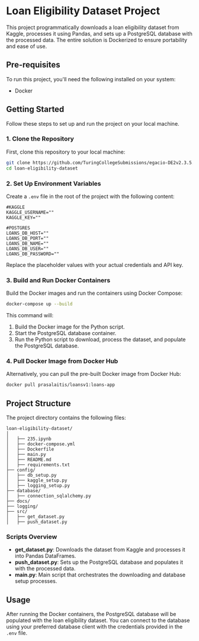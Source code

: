 
# Loan Eligibility Dataset Project

This project programmatically downloads a loan eligibility dataset from Kaggle, processes it using Pandas, and sets up a PostgreSQL database with the processed data. The entire solution is Dockerized to ensure portability and ease of use.

## Pre-requisites

To run this project, you'll need the following installed on your system:

- Docker

## Getting Started

Follow these steps to set up and run the project on your local machine.

### 1. Clone the Repository

First, clone this repository to your local machine:

```bash
git clone https://github.com/TuringCollegeSubmissions/egacio-DE2v2.3.5.git loan-eligibility-dataset
cd loan-eligibility-dataset
```

### 2. Set Up Environment Variables

Create a `.env` file in the root of the project with the following content:

```env
#KAGGLE
KAGGLE_USERNAME=""
KAGGLE_KEY=""

#POSTGRES
LOANS_DB_HOST=""
LOANS_DB_PORT=""
LOANS_DB_NAME=""
LOANS_DB_USER=""
LOANS_DB_PASSWORD=""
```

Replace the placeholder values with your actual credentials and API key.

### 3. Build and Run Docker Containers

Build the Docker images and run the containers using Docker Compose:

```bash
docker-compose up --build
```

This command will:

1. Build the Docker image for the Python script.
2. Start the PostgreSQL database container.
3. Run the Python script to download, process the dataset, and populate the PostgreSQL database.

### 4. Pull Docker Image from Docker Hub

Alternatively, you can pull the pre-built Docker image from Docker Hub:

```bash
docker pull prasalaitis/loansv1:loans-app
```

## Project Structure

The project directory contains the following files:

```
loan-eligibility-dataset/
│
│   ├── 235.ipynb
│   ├── docker-compose.yml
│   ├── Dockerfile
│   ├── main.py
│   ├── README.md
│   ├── requirements.txt
├── config/
│   ├── db_setup.py
│   ├── kaggle_setup.py
│   ├── logging_setup.py
├── database/
│   ├── connection_sqlalchemy.py
├── docs/
├── logging/
├── src/
│   ├── get_dataset.py
│   ├── push_dataset.py

```

### Scripts Overview

- **get_dataset.py**: Downloads the dataset from Kaggle and processes it into Pandas DataFrames.
- **push_dataset.py**: Sets up the PostgreSQL database and populates it with the processed data.
- **main.py**: Main script that orchestrates the downloading and database setup processes.

## Usage

After running the Docker containers, the PostgreSQL database will be populated with the loan eligibility dataset. You can connect to the database using your preferred database client with the credentials provided in the `.env` file.